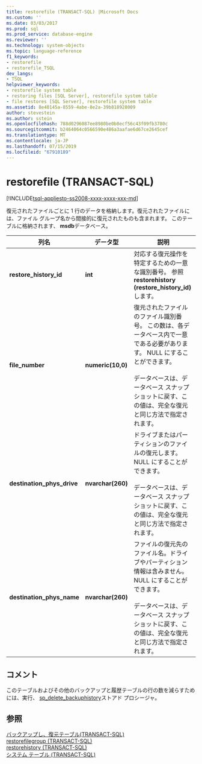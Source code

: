 ```yaml
---
title: restorefile (TRANSACT-SQL) |Microsoft Docs
ms.custom: ''
ms.date: 03/03/2017
ms.prod: sql
ms.prod_service: database-engine
ms.reviewer: ''
ms.technology: system-objects
ms.topic: language-reference
f1_keywords:
- restorefile
- restorefile_TSQL
dev_langs:
- TSQL
helpviewer_keywords:
- restorefile system table
- restoring files [SQL Server], restorefile system table
- file restores [SQL Server], restorefile system table
ms.assetid: 8e40145a-8559-4abe-8e2a-39b818928009
author: stevestein
ms.author: sstein
ms.openlocfilehash: 788d0296087ee8980be0b0ecf56c43f09fb3780c
ms.sourcegitcommit: b2464064c0566590e486a3aafae6d67ce2645cef
ms.translationtype: MT
ms.contentlocale: ja-JP
ms.lasthandoff: 07/15/2019
ms.locfileid: "67910189"
---
```

# <a name="restorefile-transact-sql"></a>restorefile (TRANSACT-SQL)
[!INCLUDE[tsql-appliesto-ss2008-xxxx-xxxx-xxx-md](../../includes/tsql-appliesto-ss2008-xxxx-xxxx-xxx-md.md)]

  復元されたファイルごとに 1 行のデータを格納します。復元されたファイルには、ファイル グループ名から間接的に復元されたものも含まれます。 このテーブルに格納されます、 **msdb**データベース。  
  
|列名|データ型|説明|  
|-----------------|---------------|-----------------|  
|**restore_history_id**|**int**|対応する復元操作を特定するための一意な識別番号。 参照**restorehistory (restore_history_id)** します。|  
|**file_number**|**numeric(10,0)**|復元されたファイルのファイル識別番号。 この数は、各データベース内で一意である必要があります。 NULL にすることができます。<br /><br /> データベースは、データベース スナップショットに戻す、この値は、完全な復元と同じ方法で指定されます。|  
|**destination_phys_drive**|**nvarchar(260)**|ドライブまたはパーティションのファイルの復元します。 NULL にすることができます。<br /><br /> データベースは、データベース スナップショットに戻す、この値は、完全な復元と同じ方法で指定されます。|  
|**destination_phys_name**|**nvarchar(260)**|ファイルの復元先のファイル名。ドライブやパーティション情報は含みません。 NULL にすることができます。<br /><br /> データベースは、データベース スナップショットに戻す、この値は、完全な復元と同じ方法で指定されます。|  
  
## <a name="remarks"></a>コメント  
 このテーブルおよびその他のバックアップと履歴テーブルの行の数を減らすためには、実行、 [sp_delete_backuphistory](../../relational-databases/system-stored-procedures/sp-delete-backuphistory-transact-sql.md)ストアド プロシージャ。  
  
## <a name="see-also"></a>参照  
 [バックアップし、復元テーブル&#40;TRANSACT-SQL&#41;](../../relational-databases/system-tables/backup-and-restore-tables-transact-sql.md)   
 [restorefilegroup &#40;TRANSACT-SQL&#41;](../../relational-databases/system-tables/restorefilegroup-transact-sql.md)   
 [restorehistory &#40;TRANSACT-SQL&#41;](../../relational-databases/system-tables/restorehistory-transact-sql.md)   
 [システム テーブル &#40;TRANSACT-SQL&#41;](../../relational-databases/system-tables/system-tables-transact-sql.md)  
  
  

